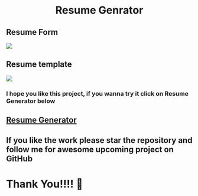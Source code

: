 <h1 align = "center">Resume Genrator</h1>

## Resume Form
<div algin = "center">
<img src="https://github.com/dsrathore1/Resume-Generator/blob/main/Assets/Resume-Generator-Google-Chrome-2.gif">
</div>

## Resume template
<div algin = "center">
<img src="https://github.com/dsrathore1/Resume-Generator/blob/main/Assets/Resume-Generator-Google-Chrome-2%20(1).gif">
</div>


### I hope you like this project, if you wanna try it click on Resume Generator below

## [Resume Generator](https://resume-generator21.herokuapp.com/)

## If you like the work please star the repository and follow me for awesome upcoming project on GitHub

# Thank You!!!! :slightly_smiling_face:
